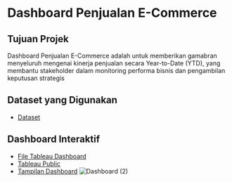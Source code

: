# Dashboard Penjualan E-Commerce

## Tujuan Projek
Dashboard Penjualan E-Commerce adalah untuk memberikan gamabran menyeluruh mengenai kinerja penjualan secara Year-to-Date (YTD), yang membantu stakeholder dalam monitoring performa bisnis dan pengambilan keputusan strategis

## Dataset yang Digunakan
- <a href="https://github.com/ifanapridarahman/Dashboard_Penjualan_ECommerce/blob/main/Dataco%20(Abhijit%20database)_Dataco.csv">Dataset</a>

## Dashboard Interaktif
- <a href="https://github.com/ifanapridarahman/Dashboard_Penjualan_ECommerce/blob/main/Dashboard%20Penjualan%20E-Commerce.twbx">File Tableau Dashboard</a>
- <a href="https://public.tableau.com/app/profile/ifan.aprida.rahman/viz/DashboardPenjualanE-Commerce_17441273387280/Dashboard">Tableau Public</a>
- <a href="https://github.com/ifanapridarahman/Dashboard_Penjualan_ECommerce/blob/main/Dashboard.png">Tampilan Dashboard</a>
![Dashboard (2)](https://github.com/user-attachments/assets/85413be8-4962-4f4e-8fc6-f4b8cd78868c)
